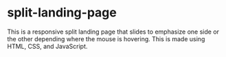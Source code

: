 # split-landing-page

This is a responsive split landing page that slides to emphasize one side or the other depending where the mouse is hovering. This is made using HTML, CSS, and JavaScript.
